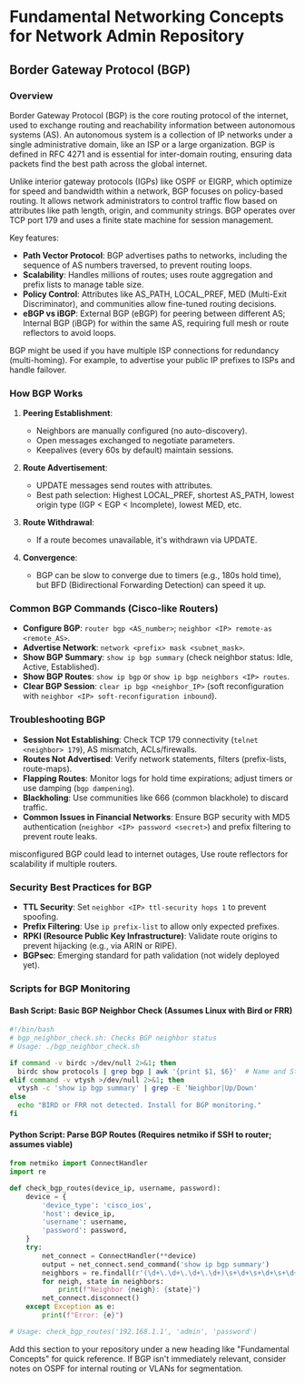 # Fundamental Networking Concepts for Network Admin Repository

## Border Gateway Protocol (BGP)

### Overview
Border Gateway Protocol (BGP) is the core routing protocol of the internet, used to exchange routing and reachability information between autonomous systems (AS). An autonomous system is a collection of IP networks under a single administrative domain, like an ISP or a large organization. BGP is defined in RFC 4271 and is essential for inter-domain routing, ensuring data packets find the best path across the global internet.

Unlike interior gateway protocols (IGPs) like OSPF or EIGRP, which optimize for speed and bandwidth within a network, BGP focuses on policy-based routing. It allows network administrators to control traffic flow based on attributes like path length, origin, and community strings. BGP operates over TCP port 179 and uses a finite state machine for session management.

Key features:
- **Path Vector Protocol**: BGP advertises paths to networks, including the sequence of AS numbers traversed, to prevent routing loops.
- **Scalability**: Handles millions of routes; uses route aggregation and prefix lists to manage table size.
- **Policy Control**: Attributes like AS_PATH, LOCAL_PREF, MED (Multi-Exit Discriminator), and communities allow fine-tuned routing decisions.
- **eBGP vs iBGP**: External BGP (eBGP) for peering between different AS; Internal BGP (iBGP) for within the same AS, requiring full mesh or route reflectors to avoid loops.

BGP might be used if you have multiple ISP connections for redundancy (multi-homing). For example, to advertise your public IP prefixes to ISPs and handle failover.

### How BGP Works
1. **Peering Establishment**:
   - Neighbors are manually configured (no auto-discovery).
   - Open messages exchanged to negotiate parameters.
   - Keepalives (every 60s by default) maintain sessions.

2. **Route Advertisement**:
   - UPDATE messages send routes with attributes.
   - Best path selection: Highest LOCAL_PREF, shortest AS_PATH, lowest origin type (IGP < EGP < Incomplete), lowest MED, etc.

3. **Route Withdrawal**:
   - If a route becomes unavailable, it's withdrawn via UPDATE.

4. **Convergence**:
   - BGP can be slow to converge due to timers (e.g., 180s hold time), but BFD (Bidirectional Forwarding Detection) can speed it up.

### Common BGP Commands (Cisco-like Routers)
- **Configure BGP**: `router bgp <AS_number>`; `neighbor <IP> remote-as <remote_AS>`.
- **Advertise Network**: `network <prefix> mask <subnet_mask>`.
- **Show BGP Summary**: `show ip bgp summary` (check neighbor status: Idle, Active, Established).
- **Show BGP Routes**: `show ip bgp` or `show ip bgp neighbors <IP> routes`.
- **Clear BGP Session**: `clear ip bgp <neighbor_IP>` (soft reconfiguration with `neighbor <IP> soft-reconfiguration inbound`).

### Troubleshooting BGP
- **Session Not Establishing**: Check TCP 179 connectivity (`telnet <neighbor> 179`), AS mismatch, ACLs/firewalls.
- **Routes Not Advertised**: Verify network statements, filters (prefix-lists, route-maps).
- **Flapping Routes**: Monitor logs for hold time expirations; adjust timers or use damping (`bgp dampening`).
- **Blackholing**: Use communities like 666 (common blackhole) to discard traffic.
- **Common Issues in Financial Networks**: Ensure BGP security with MD5 authentication (`neighbor <IP> password <secret>`) and prefix filtering to prevent route leaks.

misconfigured BGP could lead to internet outages,  Use route reflectors for scalability if multiple routers.

### Security Best Practices for BGP
- **TTL Security**: Set `neighbor <IP> ttl-security hops 1` to prevent spoofing.
- **Prefix Filtering**: Use `ip prefix-list` to allow only expected prefixes.
- **RPKI (Resource Public Key Infrastructure)**: Validate route origins to prevent hijacking (e.g., via ARIN or RIPE).
- **BGPsec**: Emerging standard for path validation (not widely deployed yet).

### Scripts for BGP Monitoring

#### Bash Script: Basic BGP Neighbor Check (Assumes Linux with Bird or FRR)
```bash
#!/bin/bash
# bgp_neighbor_check.sh: Checks BGP neighbor status
# Usage: ./bgp_neighbor_check.sh

if command -v birdc >/dev/null 2>&1; then
  birdc show protocols | grep bgp | awk '{print $1, $6}'  # Name and State (Established/Idle/etc.)
elif command -v vtysh >/dev/null 2>&1; then
  vtysh -c 'show ip bgp summary' | grep -E 'Neighbor|Up/Down'
else
  echo "BIRD or FRR not detected. Install for BGP monitoring."
fi
```

#### Python Script: Parse BGP Routes (Requires netmiko if SSH to router; assumes viable)
```python
from netmiko import ConnectHandler
import re

def check_bgp_routes(device_ip, username, password):
    device = {
        'device_type': 'cisco_ios',
        'host': device_ip,
        'username': username,
        'password': password,
    }
    try:
        net_connect = ConnectHandler(**device)
        output = net_connect.send_command('show ip bgp summary')
        neighbors = re.findall(r'(\d+\.\d+\.\d+\.\d+)\s+\d+\s+\d+\s+\d+\s+\d+\s+\d+\s+\d+\s+\d+\s+(\w+)', output)
        for neigh, state in neighbors:
            print(f"Neighbor {neigh}: {state}")
        net_connect.disconnect()
    except Exception as e:
        print(f"Error: {e}")

# Usage: check_bgp_routes('192.168.1.1', 'admin', 'password')
```

Add this section to your repository under a new heading like "Fundamental Concepts" for quick reference. If BGP isn't immediately relevant, consider notes on OSPF for internal routing or VLANs for segmentation.
